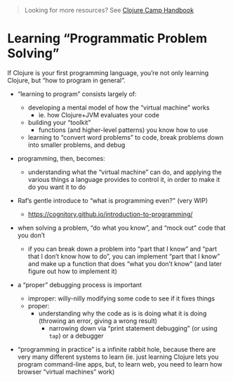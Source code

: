 > Looking for more resources? See [Clojure Camp Handbook](README.md)

# Learning “Programmatic Problem Solving”

If Clojure is your first programming language, you’re not only learning Clojure, but “how to program in general”.

- “learning to program” consists largely of:
  - developing a mental model of how the “virtual machine” works
    - ie. how Clojure+JVM evaluates your code
  - building your “toolkit”
    - functions (and higher-level patterns) you know how to use
  - learning to “convert word problems” to code, break problems down into smaller problems, and debug
- programming, then, becomes:

  - understanding what the “virtual machine” can do, and applying the various things a language provides to control it, in order to make it do you want it to do

- Raf’s gentle introduce to “what is programming even?" (very WIP)

  - https://cognitory.github.io/introduction-to-programming/

- when solving a problem, “do what you know”, and “mock out” code that you don’t

  - if you can break down a problem into “part that I know” and “part that I don’t know how to do”, you can implement “part that I know” and make up a function that does “what you don’t know” (and later figure out how to implement it)

- a “proper” debugging process is important
  - improper: willy-nilly modifying some code to see if it fixes things
  - proper:
    - understanding why the code as is is doing what it is doing (throwing an error, giving a wrong result)
      - narrowing down via “print statement debugging” (or using `tap`) or a debugger
- “programming in practice” is a infinite rabbit hole, because there are very many different systems to learn (ie. just learning Clojure lets you program command-line apps, but, to learn web, you need to learn how browser “virtual machines” work)
